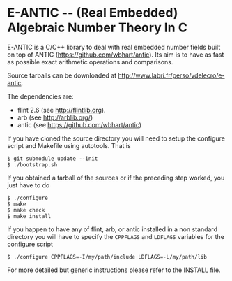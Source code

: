 E-ANTIC -- (Real Embedded) Algebraic Number Theory In C
=======================================================

E-ANTIC is a C/C++ library to deal with real embedded number fields built on
top of ANTIC (https://github.com/wbhart/antic). Its aim is to have as fast
as possible exact arithmetic operations and comparisons.

Source tarballs can be downloaded at http://www.labri.fr/perso/vdelecro/e-antic.

The dependencies are:

 - flint 2.6 (see http://flintlib.org).
 - arb (see http://arblib.org/)
 - antic (see https://github.com/wbhart/antic)

If you have cloned the source directory you will need to setup the
configure script and Makefile using autotools. That is

    $ git submodule update --init
    $ ./bootstrap.sh

If you obtained a tarball of the sources or if the preceding step
worked, you just have to do

    $ ./configure
    $ make
    $ make check
    $ make install

If you happen to have any of flint, arb, or antic installed in a non standard
directory you will have to specify the `CPPFLAGS` and `LDFLAGS` variables for
the configure script

    $ ./configure CPPFLAGS=-I/my/path/include LDFLAGS=-L/my/path/lib

For more detailed but generic instructions please refer to the INSTALL file.

